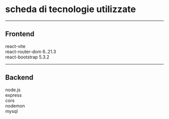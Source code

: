 # scheda di tecnologie utilizzate

---

## Frontend

react-vite  
react-router-dom 6..21.3  
react-bootstrap 5.3.2  

--- 

## Backend  

node.js   
express  
cors  
nodemon  
mysql  


